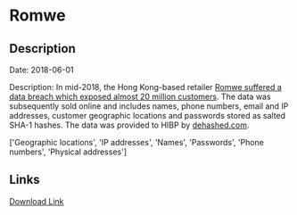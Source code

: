 # Romwe

## Description

Date: 2018-06-01

Description:
In mid-2018, the Hong Kong-based retailer <a href="https://finance.yahoo.com/finance/news/romwe-informs-shoppers-data-security-203054849.html" target="_blank" rel="noopener">Romwe suffered a data breach which exposed almost 20 million customers</a>. The data was subsequently sold online and includes names, phone numbers, email and IP addresses, customer geographic locations and passwords stored as salted SHA-1 hashes. The data was provided to HIBP by <a href="https://dehashed.com/" target="_blank" rel="noopener">dehashed.com</a>.


['Geographic locations', 'IP addresses', 'Names', 'Passwords', 'Phone numbers', 'Physical addresses']

## Links

[Download Link](https://link-to.net/1229997/418.3401162078654/dynamic/?r=aHR0cHM6Ly93d3cubWVkaWFmaXJlLmNvbS92aWV3L3R3dFZwZmlienlVY3lQTS9yb213ZS5jb20vZmlsZQ==)